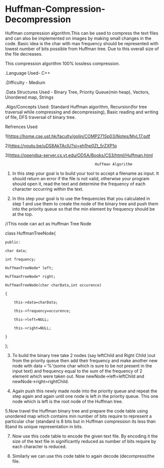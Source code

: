 # Huffman-Compression-Decompression
Huffman compression algorithm.This can be used to compress the text files and can also be implemented on images by making small changes in the code. Basic idea is the char with max frequency should be represented with lowest number of bits possible from Huffman tree.
Due to this overall size of the file decreases.

This compression algorithm 100% lossless compression.



.Language Used- C++

.Difficulty - Medium

.Data Structures Used - Binary Tree, Priority Queue(min heap), Vectors, Unordered map, Strings

.Algo/Concepts Used: Standard Huffman algorithm, Recursion(for tree traversal while compressing and decompressing), Basic reading and writing of file, DFS traversal of binary tree.



Refrences Used

1)https://home.cse.ust.hk/faculty/golin/COMP271Sp03/Notes/MyL17.pdf

2)https://youtu.be/uDS8AkTAcIU?si=eh1hp0Zt_5rZXP1q

3)https://opendsa-server.cs.vt.edu/ODSA/Books/CS3/html/Huffman.html

                               

                                             Huffman Algorithm



1. In this step your goal is to build your tool to accept a filename as input. It should return an error if the file is not valid, otherwise your program should open it, read the text and determine the frequency of each character occurring within the text.
   
2. In this step your goal is to use the frequencies that you calculated in step 1 and use them to create the node of the binary tree and push them into the priority queue so that the min element by frequency should be at the top.

//This node can act as Huffman Tree Node

class HuffmanTreeNode{

    public:

    char data;

    int frequency;

    HuffmanTreeNode* left;

    HuffmanTreeNode* right; 

    HuffmanTreeNode(char charData,int occurence)

    {

        this->data=charData;

        this->frequency=occurence;

        this->left=NULL;

        this->right=NULL;

    }

};

3. To build the binary tree take 2 nodes (say leftChild and Right Child )out from the priority queue then add their frequency and make another new node with data ='%'(some char which is sure to be not present in the input text) and frequency equal to the sum of the frequency of 2 element which were taken out. Now  newNode->left=leftChild and newNode->right=rightChild.

4. Again push this newly made node into the priority queue and repeat the step again and again until one node is left in the priority queue. This one node which is left is the root node of the Huffman tree.

5.Now travel the Huffman binary tree and prepare the code table using unordered map which contains min number of bits require to represent a particular char (standard is 8 bits but in Huffman compression its less than 8)and its unique representation in bits.

7. Now use this code table to encode the given text file. By encoding it the size of the text file in significantly reduced as number of bits require by each character is reduced.

8. Similarly we can use this code table to again decode (decompress)the file.
